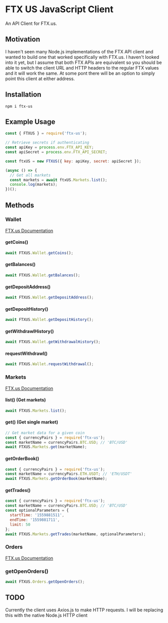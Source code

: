 # FTX US JavaScript Client

An API Client for FTX.us. 

## Motivation
I haven't seen many Node.js implementations of the FTX API client
and wanted to build one that worked specifically with FTX.us.
I haven't looked into it yet, but I assume that both FTX APIs
are equivalent so you should be able to switch the client URL
and HTTP headers to the regular FTX values and it will work the same.
At some pont there will be an option to simply point this client at either
address.

## Installation
```
npm i ftx-us
```

## Example Usage
```JavaScript
const { FTXUS } = require('ftx-us');

// Retrieve secrets if authenticating
const apiKey = process.env.FTX_API_KEY;
const apiSecret = process.env.FTX_API_SECRET;

const ftxUS = new FTXUS({ key: apiKey, secret: apiSecret });

(async () => {
  // Get all markets
  const markets = await ftxUS.Markets.list();
  console.log(markets);
})();
```

## Methods
### Wallet
[FTX.us Documentation](https://docs.ftx.us/#wallet)
#### getCoins()
```JavaScript
await FTXUS.Wallet.getCoins();
```
#### getBalances()
```JavaScript
await FTXUS.Wallet.getBalances();
```
#### getDepositAddress()
```JavaScript
await FTXUS.Wallet.getDepositAddress();
```
#### getDepositHistory()
```JavaScript
await FTXUS.Wallet.getDepositHistory();
```
#### getWithdrawlHistory()
```JavaScript
await FTXUS.Wallet.getWithdrawalHistory();
```
#### requestWithdrawl()
```JavaScript
await FTXUS.Wallet.requestWithdrawal();
```
### Markets
[FTX.us Documentation](https://docs.ftx.us/#markets)
#### list() (Get markets)
```JavaScript
await FTXUS.Markets.list();
```
#### get() (Get single market)
```JavaScript
// Get market data for a given coin
const { currencyPairs } = require('ftx-us');
const marketName = currencyPairs.BTC.USD; // 'BTC/USD'
await FTXUS.Markets.get(marketName);
```
#### getOrderBook()
```JavaScript
const { currencyPairs } = require('ftx-us');
const marketName = currencyPairs.ETH.USDT; // 'ETH/USDT'
await FTXUS.Markets.getOrderBook(marketName);
```
#### getTrades()
```JavaScript
const { currencyPairs } = require('ftx-us');
const marketName = currencyPairs.BTC.USD; // 'BTC/USD'
const optionalParameters = {
  startTime: '1559881511',
  endTime: '1559881711',
  limit: 50
};
await FTXUS.Markets.getTrades(marketName, optionalParameters);
```
### Orders
[FTX.us Documentation](https://docs.ftx.us/#orders)
### getOpenOrders()
```JavaScript
await FTXUS.Orders.getOpenOrders();
```


## TODO
Currently the client uses Axios.js to make HTTP requests.
I will be replacing this with the native Node.js HTTP client
